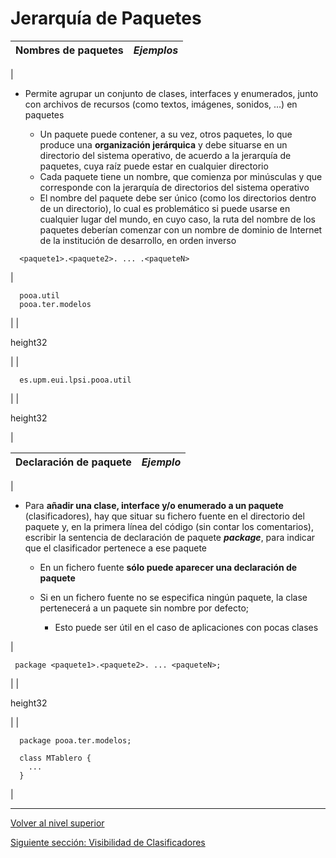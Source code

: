 # Jerarquía de Paquetes






| **Nombres de paquetes** | *Ejemplos* |
| --- | --- |
| 
* Permite agrupar un conjunto de clases, interfaces y enumerados, junto con archivos de recursos (como textos, imágenes, sonidos, …​) en paquetes


	+ Un paquete puede contener, a su vez, otros paquetes, lo que produce una **organización jerárquica** y debe situarse en un directorio del sistema operativo, de acuerdo a la jerarquía de paquetes, cuya raíz puede estar en cualquier directorio
	+ Cada paquete tiene un nombre, que comienza por minúsculas y que corresponde con la jerarquía de directorios del sistema operativo
	+ El nombre del paquete debe ser único (como los directorios dentro de un directorio), lo cual es problemático si puede usarse en cualquier lugar del mundo, en cuyo caso, la ruta del nombre de los paquetes deberían comenzar con un nombre de dominio de Internet de la institución de desarrollo, en orden inverso







```
  <paquete1>.<paquete2>. ... .<paqueteN>
```


 | 


```
  pooa.util
  pooa.ter.modelos
```


 |
| 

height32

 |
| 


```
  es.upm.eui.lpsi.pooa.util
```


 |
| 

height32

 |







| **Declaración de paquete** | *Ejemplo* |
| --- | --- |
| 
* Para **añadir una clase, interface y/o enumerado a un paquete** (clasificadores), hay que situar su fichero fuente en el directorio del paquete y, en la primera línea del código (sin contar los comentarios), escribir la sentencia de declaración de paquete ***package***, para indicar que el clasificador pertenece a ese paquete


	+ En un fichero fuente **sólo puede aparecer una declaración de paquete**
	+ Si en un fichero fuente no se especifica ningún paquete, la clase pertenecerá a un paquete sin nombre por defecto;
	
	
		- Esto puede ser útil en el caso de aplicaciones con pocas clases



 | 


```
 package <paquete1>.<paquete2>. ... <paqueteN>;
```


 |
| 

height32

 |
| 


```
  package pooa.ter.modelos;

  class MTablero {
    ...
  }
```


 |


---

[Volver al nivel superior](../README.md)

[Siguiente sección: Visibilidad de Clasificadores](../u2classifierVisibility/README.md)
